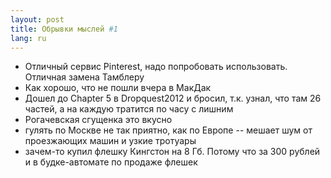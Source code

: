 ```yaml
---
layout: post
title: Обрывки мыслей #1 
lang: ru
---
```


  - Отличный сервис Pinterest, надо попробовать использовать. Отличная замена Тамблеру
  - Как хорошо, что не пошли вчера в МакДак
  - Дошел до Chapter 5 в Dropquest2012 и бросил, т.к. узнал, что там 26 частей, а на каждую тратится по часу с лишним
  - Рогачевская сгущенка это вкусно
  - гулять по Москве не так приятно, как по Европе -- мешает шум от проезжающих машин и узкие тротуары 
  - зачем-то купил флешку Кингстон на 8 Гб. Потому что за 300 рублей и в будке-автомате по продаже флешек
